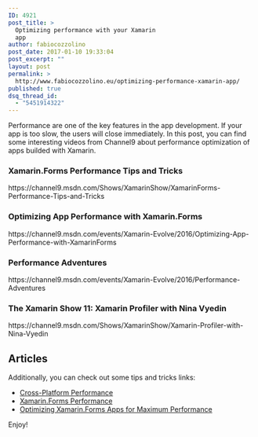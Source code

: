 ```yaml
---
ID: 4921
post_title: >
  Optimizing performance with your Xamarin
  app
author: fabiocozzolino
post_date: 2017-01-10 19:33:04
post_excerpt: ""
layout: post
permalink: >
  http://www.fabiocozzolino.eu/optimizing-performance-xamarin-app/
published: true
dsq_thread_id:
  - "5451914322"
---
```

Performance are one of the key features in the app development. If your app is too slow, the users will close immediately. In this post, you can find some interesting videos from Channel9 about performance optimization of apps builded with Xamarin.
<h3>Xamarin.Forms Performance Tips and Tricks</h3>
https://channel9.msdn.com/Shows/XamarinShow/XamarinForms-Performance-Tips-and-Tricks
<h3>Optimizing App Performance with Xamarin.Forms</h3>
https://channel9.msdn.com/events/Xamarin-Evolve/2016/Optimizing-App-Performance-with-XamarinForms
<h3>Performance Adventures</h3>
https://channel9.msdn.com/events/Xamarin-Evolve/2016/Performance-Adventures
<h3>The Xamarin Show 11: Xamarin Profiler with Nina Vyedin</h3>
https://channel9.msdn.com/Shows/XamarinShow/Xamarin-Profiler-with-Nina-Vyedin
<h2>Articles</h2>
Additionally, you can check out some tips and tricks links:
<ul>
 	<li><a href="https://developer.xamarin.com/guides/cross-platform/deployment,_testing,_and_metrics/memory_perf_best_practices/">Cross-Platform Performance</a></li>
 	<li><a href="https://developer.xamarin.com/guides/xamarin-forms/deployment,_testing,_and_metrics/performance/">Xamarin.Forms Performance</a></li>
 	<li><a href="https://blog.xamarin.com/optimizing-xamarin-forms-apps-for-maximum-performance/">Optimizing Xamarin.Forms Apps for Maximum Performance</a></li>
</ul>
Enjoy!